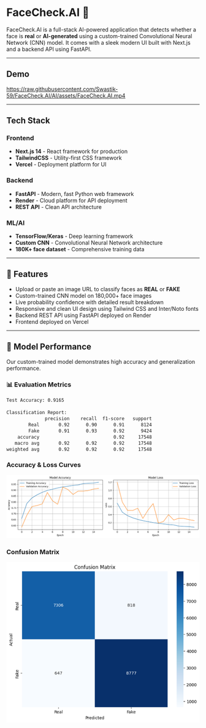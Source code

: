 # FaceCheck.AI 🤖

FaceCheck.AI is a full-stack AI-powered application that detects whether a face is **real** or **AI-generated** using a custom-trained Convolutional Neural Network (CNN) model. It comes with a sleek modern UI built with Next.js and a backend API using FastAPI.

---
## Demo
https://raw.githubusercontent.com/Swastik-59/FaceCheck.AI/AI/assets/FaceCheck.AI.mp4

---
## Tech Stack

### Frontend
- **Next.js 14** - React framework for production
- **TailwindCSS** - Utility-first CSS framework
- **Vercel** - Deployment platform for UI

### Backend
- **FastAPI** - Modern, fast Python web framework
- **Render** - Cloud platform for API deployment
- **REST API** - Clean API architecture

### ML/AI
- **TensorFlow/Keras** - Deep learning framework
- **Custom CNN** - Convolutional Neural Network architecture
- **180K+ face dataset** - Comprehensive training data

---

## 🚀 Features

- Upload or paste an image URL to classify faces as **REAL** or **FAKE**
- Custom-trained CNN model on 180,000+ face images
- Live probability confidence with detailed result breakdown
- Responsive and clean UI design using Tailwind CSS and Inter/Noto fonts
- Backend REST API using FastAPI deployed on Render
- Frontend deployed on Vercel

---

## 🧠 Model Performance

Our custom-trained model demonstrates high accuracy and generalization performance.

### 📊 Evaluation Metrics

```text
Test Accuracy: 0.9165

Classification Report:
              precision    recall  f1-score   support
        Real       0.92      0.90      0.91      8124
        Fake       0.91      0.93      0.92      9424
    accuracy                           0.92     17548
   macro avg       0.92      0.92      0.92     17548
weighted avg       0.92      0.92      0.92     17548
```

### Accuracy & Loss Curves
<p align="center">
  <img src="./AI/assets/acc loss.png" width="600" alt="Accuracy and Loss">
</p>

### Confusion Matrix
<p align="center">
  <img src="./AI/assets/confusion matrix.png" width="600" alt="Confusion Matrix">
</p>
